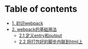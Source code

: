 # Table of contents

* [1. 初识webpack](README.md)
* [2. webpack的基础用法](2.webpack-basic-usage/README.md)
  * [2.1 定义entry和output](2.webpack-basic-usage/2.1-entry-output-definition.md)
  * [2.2 将打包好的脚步内联到html上](2.webpack-basic-usage/2.2-inline-bundle-to-html.md)

